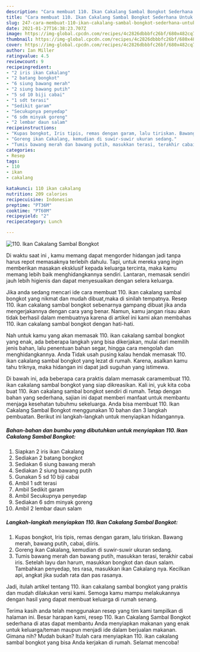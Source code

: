 ```yaml
---
description: "Cara membuat 110. Ikan Cakalang Sambal Bongkot Sederhana Untuk Jualan"
title: "Cara membuat 110. Ikan Cakalang Sambal Bongkot Sederhana Untuk Jualan"
slug: 247-cara-membuat-110-ikan-cakalang-sambal-bongkot-sederhana-untuk-jualan
date: 2021-01-27T16:38:23.707Z
image: https://img-global.cpcdn.com/recipes/4c2826dbbbfc26bf/680x482cq70/110-ikan-cakalang-sambal-bongkot-foto-resep-utama.jpg
thumbnail: https://img-global.cpcdn.com/recipes/4c2826dbbbfc26bf/680x482cq70/110-ikan-cakalang-sambal-bongkot-foto-resep-utama.jpg
cover: https://img-global.cpcdn.com/recipes/4c2826dbbbfc26bf/680x482cq70/110-ikan-cakalang-sambal-bongkot-foto-resep-utama.jpg
author: Ian Miller
ratingvalue: 4.5
reviewcount: 9
recipeingredient:
- "2 iris ikan Cakalang"
- "2 batang bongkot"
- "6 siung bawang merah"
- "2 siung bawang putih"
- "5 sd 10 biji cabai"
- "1 sdt terasi"
- "Sedikit garam"
- "Secukupnya penyedap"
- "6 sdm minyak goreng"
- "2 lembar daun salam"
recipeinstructions:
- "Kupas bongkot, Iris tipis, remas dengan garam, lalu tiriskan. Bawang merah, bawang putih, cabai, diiris."
- "Goreng ikan Cakalang, kemudian di suwir-suwir ukuran sedang."
- "Tumis bawang merah dan bawang putih, masukkan terasi, terakhir cabai iris. Setelah layu dan harum, masukkan bongkot dan daun salam. Tambahkan penyedap, tes rasa, masukkan ikan Cakalang nya. Kecilkan api, angkat jika sudah rata dan pas rasanya."
categories:
- Resep
tags:
- 110
- ikan
- cakalang

katakunci: 110 ikan cakalang 
nutrition: 209 calories
recipecuisine: Indonesian
preptime: "PT36M"
cooktime: "PT60M"
recipeyield: "2"
recipecategory: Lunch

---
```



![110. Ikan Cakalang Sambal Bongkot](https://img-global.cpcdn.com/recipes/4c2826dbbbfc26bf/680x482cq70/110-ikan-cakalang-sambal-bongkot-foto-resep-utama.jpg)

Di waktu  saat ini , kamu memang dapat mengorder hidangan jadi tanpa harus repot memasaknya terlebih dahulu. Tapi, untuk mereka yang ingin memberikan masakan eksklusif kepada keluarga tercinta, maka kamu memang lebih baik menghidangkannya sendiri. Lantaran, memasak sendiri jauh lebih higienis dan dapat menyesuaikan dengan selera keluarga.

Jika anda sedang mencari ide cara membuat 110. ikan cakalang sambal bongkot yang nikmat dan mudah dibuat,maka di sinilah tempatnya. Resep 110. ikan cakalang sambal bongkot  sebenarnya gampang dibuat jika anda mengerjakannya dengan cara yang benar. Namun, kamu jangan risau akan tidak berhasil dalam membuatnya 
karena di artikel ini kami akan membahas 110. ikan cakalang sambal bongkot dengan hati-hati.  



Nah untuk kamu yang akan memasak 110. ikan cakalang sambal bongkot yang enak, ada beberapa langkah yang bisa dikerjakan, mulai dari memilih jenis bahan, lalu penentuan bahan segar, hingga cara mengolah dan menghidangkannya. Anda Tidak usah pusing kalau hendak memasak 110. ikan cakalang sambal bongkot yang lezat di rumah. Karena, asalkan kamu  tahu triknya, maka hidangan ini dapat jadi suguhan yang istimewa.

Di bawah ini, ada beberapa cara praktis  dalam memasak caramembuat 110. ikan cakalang sambal bongkot yang siap dikreasikan. Kali ini, yuk kita coba buat 110. ikan cakalang sambal bongkot sendiri di rumah. Tetap dengan bahan yang sederhana, sajian ini dapat memberi manfaat untuk membantu menjaga kesehatan tubuhmu sekeluarga. Anda bisa membuat 110. Ikan Cakalang Sambal Bongkot menggunakan 10 bahan dan 3 langkah pembuatan. Berikut ini langkah-langkah untuk menyiapkan hidangannya.

<!--inarticleads1-->

##### Bahan-bahan dan bumbu yang dibutuhkan untuk menyiapkan 110. Ikan Cakalang Sambal Bongkot:

1. Siapkan 2 iris ikan Cakalang
1. Sediakan 2 batang bongkot
1. Sediakan 6 siung bawang merah
1. Sediakan 2 siung bawang putih
1. Gunakan 5 sd 10 biji cabai
1. Ambil 1 sdt terasi
1. Ambil Sedikit garam
1. Ambil Secukupnya penyedap
1. Sediakan 6 sdm minyak goreng
1. Ambil 2 lembar daun salam




<!--inarticleads2-->

##### Langkah-langkah menyiapkan 110. Ikan Cakalang Sambal Bongkot:

1. Kupas bongkot, Iris tipis, remas dengan garam, lalu tiriskan. Bawang merah, bawang putih, cabai, diiris.
1. Goreng ikan Cakalang, kemudian di suwir-suwir ukuran sedang.
1. Tumis bawang merah dan bawang putih, masukkan terasi, terakhir cabai iris. Setelah layu dan harum, masukkan bongkot dan daun salam. Tambahkan penyedap, tes rasa, masukkan ikan Cakalang nya. Kecilkan api, angkat jika sudah rata dan pas rasanya.




Jadi, itulah artikel tentang  110. ikan cakalang sambal bongkot  yang praktis dan mudah dilakukan versi kami. Semoga kamu mampu melakukannya dengan hasil yang dapat membuat keluarga di rumah senang. 

Terima kasih anda telah menggunakan resep yang tim kami tampilkan di halaman ini. Besar harapan kami, resep  110. Ikan Cakalang Sambal Bongkot sederhana di atas dapat membantu Anda menyiapkan makanan yang enak untuk keluarga/teman maupun menjadi ide dalam berjualan makanan. Gimana nih? Mudah bukan? Itulah cara menyiapkan 110. ikan cakalang sambal bongkot yang bisa Anda kerjakan di rumah. Selamat mencoba!

